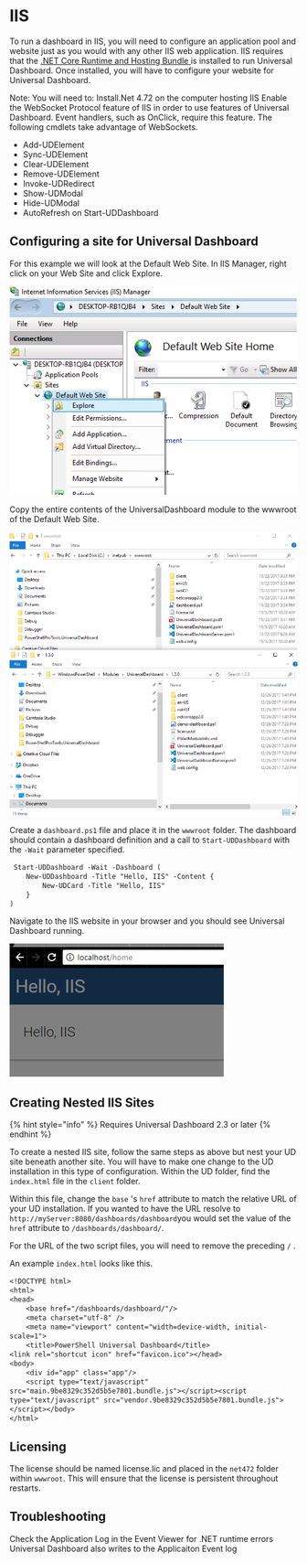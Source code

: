 # IIS

To run a dashboard in IIS, you will need to configure an application pool and website just as you would with any other IIS web application. IIS requires that the [.NET Core Runtime and Hosting Bundle ](https://www.microsoft.com/net/download/thank-you/dotnet-runtime-2.1.5-windows-hosting-bundle-installer)is installed to run Universal Dashboard. Once installed, you will have to configure your website for Universal Dashboard.

Note: You will need to: Install.Net 4.72 on the computer hosting IIS Enable the WebSocket Protocol feature of IIS in order to use features of Universal Dashboard. Event handlers, such as OnClick, require this feature. The following cmdlets take advantage of WebSockets.

* Add-UDElement
* Sync-UDElement
* Clear-UDElement
* Remove-UDElement
* Invoke-UDRedirect
* Show-UDModal
* Hide-UDModal
* AutoRefresh on Start-UDDashboard

## Configuring a site for Universal Dashboard

For this example we will look at the Default Web Site. In IIS Manager, right click on your Web Site and click Explore.

![](../.gitbook/assets/explore-iis.png)

Copy the entire contents of the UniversalDashboard module to the wwwroot of the Default Web Site.

![](../.gitbook/assets/copy-iis.png)

Create a `dashboard.ps1` file and place it in the `wwwroot` folder. The dashboard should contain a dashboard definition and a call to `Start-UDDashboard` with the `-Wait` parameter specified.

```text
 Start-UDDashboard -Wait -Dashboard (
    New-UDDashboard -Title "Hello, IIS" -Content {
        New-UDCard -Title "Hello, IIS"
    }
)
```

Navigate to the IIS website in your browser and you should see Universal Dashboard running.

![](../.gitbook/assets/iis-running.png)

## Creating Nested IIS Sites

{% hint style="info" %}
Requires Universal Dashboard 2.3 or later
{% endhint %}

To create a nested IIS site, follow the same steps as above but nest your UD site beneath another site. You will have to make one change to the UD installation in this type of configuration. Within the UD folder, find the `index.html` file in the `client` folder.

Within this file, change the `base` 's `href` attribute to match the relative URL of your UD installation. If you wanted to have the URL resolve to `http://myServer:8080/dashboards/dashboard`you would set the value of the `href` attribute to `/dashboards/dashboard/`.

For the URL of the two script files, you will need to remove the preceding `/` .

An example `index.html` looks like this.

```text
<!DOCTYPE html>
<html>
<head>
    <base href="/dashboards/dashboard/"/>
    <meta charset="utf-8" />
    <meta name="viewport" content="width=device-width, initial-scale=1">
    <title>PowerShell Universal Dashboard</title>
<link rel="shortcut icon" href="favicon.ico"></head>
<body>
    <div id="app" class="app"/>
    <script type="text/javascript" src="main.9be8329c352d5b5e7801.bundle.js"></script><script type="text/javascript" src="vendor.9be8329c352d5b5e7801.bundle.js"></script></body>
</html>
```

## Licensing

The license should be named license.lic and placed in the `net472` folder within `wwwroot`. This will ensure that the license is persistent throughout restarts.

## Troubleshooting

Check the Application Log in the Event Viewer for .NET runtime errors Universal Dashboard also writes to the Applicaiton Event log

